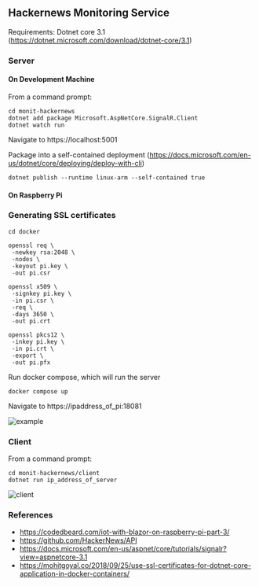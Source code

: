 ## Hackernews Monitoring Service

Requirements: Dotnet core 3.1 (https://dotnet.microsoft.com/download/dotnet-core/3.1)

### Server
#### On Development Machine
From a command prompt:

```
cd monit-hackernews
dotnet add package Microsoft.AspNetCore.SignalR.Client
dotnet watch run
```

Navigate to https://localhost:5001

Package into a self-contained deployment (https://docs.microsoft.com/en-us/dotnet/core/deploying/deploy-with-cli)
```
dotnet publish --runtime linux-arm --self-contained true
```

#### On Raspberry Pi

### Generating SSL certificates

```
cd docker

openssl req \
 -newkey rsa:2048 \
 -nodes \
 -keyout pi.key \
 -out pi.csr

openssl x509 \
 -signkey pi.key \
 -in pi.csr \
 -req \
 -days 3650 \
 -out pi.crt

openssl pkcs12 \
 -inkey pi.key \
 -in pi.crt \
 -export \
 -out pi.pfx
```

Run docker compose, which will run the server
```
docker compose up
```

Navigate to https://ipaddress_of_pi:18081

![example](example.png)

### Client

From a command prompt:

```
cd monit-hackernews/client
dotnet run ip_address_of_server
```
![client](client.png)

### References
- https://codedbeard.com/iot-with-blazor-on-raspberry-pi-part-3/
- https://github.com/HackerNews/API
- https://docs.microsoft.com/en-us/aspnet/core/tutorials/signalr?view=aspnetcore-3.1
- https://mohitgoyal.co/2018/09/25/use-ssl-certificates-for-dotnet-core-application-in-docker-containers/
